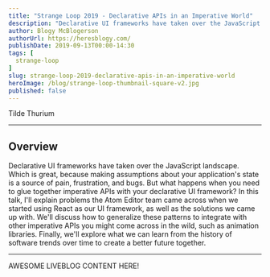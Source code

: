 ```yaml
---
title: "Strange Loop 2019 - Declarative APIs in an Imperative World"
description: "Declarative UI frameworks have taken over the JavaScript landscape. Which is great, because making assumptions about your application's state is a source of pain, frustration, and bugs. But what happens when you need to glue together imperative APIs with your declarative UI framework? In this talk, I'll explain problems the Atom Editor team came across when we started using React as our UI framework, as well as the solutions we came up with. We'll discuss how to generalize these patterns to integrate with other imperative APIs you might come across in the wild, such as animation libraries. Finally, we'll explore what we can learn from the history of software trends over time to create a better future together."
author: Blogy McBlogerson
authorUrl: https://heresblogy.com/
publishDate: 2019-09-13T00:00-14:30
tags: [
  strange-loop
]
slug: strange-loop-2019-declarative-apis-in-an-imperative-world
heroImage: /blog/strange-loop-thumbnail-square-v2.jpg
published: false
---
```


<div class="container p-0 liveblog-presenters">
  <div class="row m-0">
      <p class=" mr-12 m-0">
        <span class="liveblog-presenters__name">Tilde Thurium</span>
        <a href="https://twitter.com/annthurium" target="_blank" title="Twitter"><i class="fa fa-twitter pr-2"></i></a>
        <a href="https://github.com/annthurium" target="_blank" title="GitHub"><i class="fa fa-github pr-2"></i></a>
      </p>
  </div>
</div>

---

## Overview

Declarative UI frameworks have taken over the JavaScript landscape. Which is great, because making assumptions about your application's state is a source of pain, frustration, and bugs. But what happens when you need to glue together imperative APIs with your declarative UI framework? In this talk, I'll explain problems the Atom Editor team came across when we started using React as our UI framework, as well as the solutions we came up with. We'll discuss how to generalize these patterns to integrate with other imperative APIs you might come across in the wild, such as animation libraries. Finally, we'll explore what we can learn from the history of software trends over time to create a better future together.

---

AWESOME LIVEBLOG CONTENT HERE!

<!-- Note on images
  Images (e.g. my_image.jpg) should be put in the `website/static/blog/strange-loop-2019` directory, with the path to the image in your post being `/blog/strange-loop-2019/my_image.jpg`. If you'd rather host the images somewhere else for ease of use, that's fine too.

  Please also try to keep your images to a reasonable size by:
    - Using JPEG compression, unless image is mostly solid color 
    - JPEG compression set between 60%-80%
    - Resizing the image to be no wider then 750px
    - If PNG, use a tool like ImageOptim (https://imageoptim.com/mac) to optimize the file size

  I suggest re-sizing and compressing all the images in one batch as a last step.
-->  
